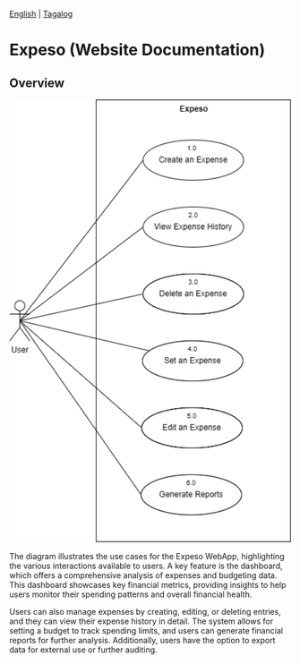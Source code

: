 [English](/README.md) | [Tagalog](/README-FIL.md)

# Expeso (Website Documentation)

## Overview

<p align="center">
  <img src="usecaseDiagram.png" alt="Home Page" width="600">
</p>

The diagram illustrates the use cases for the Expeso WebApp, highlighting the various interactions available to users. A key feature is the dashboard, which offers a comprehensive analysis of expenses and budgeting data. This dashboard showcases key financial metrics, providing insights to help users monitor their spending patterns and overall financial health.

Users can also manage expenses by creating, editing, or deleting entries, and they can view their expense history in detail. The system allows for setting a budget to track spending limits, and users can generate financial reports for further analysis. Additionally, users have the option to export data for external use or further auditing.

